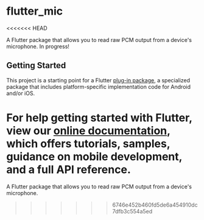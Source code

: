# flutter_mic
<<<<<<< HEAD

A Flutter package that allows you to read raw PCM output from a device's microphone. In progress!

## Getting Started

This project is a starting point for a Flutter
[plug-in package](https://flutter.io/developing-packages/),
a specialized package that includes platform-specific implementation code for
Android and/or iOS.

For help getting started with Flutter, view our
[online documentation](https://flutter.io/docs), which offers tutorials,
samples, guidance on mobile development, and a full API reference.
=======
A Flutter package that allows you to read raw PCM output from a device's microphone.
>>>>>>> 6746e452b460fd5de6a454910dc7dfb3c554a5ed
